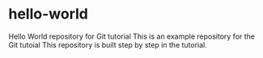 # hello-world 
Hello World repository for Git tutorial 
This is an example repository for the Git tutoial 
This repository is built step by step in the tutorial. 
